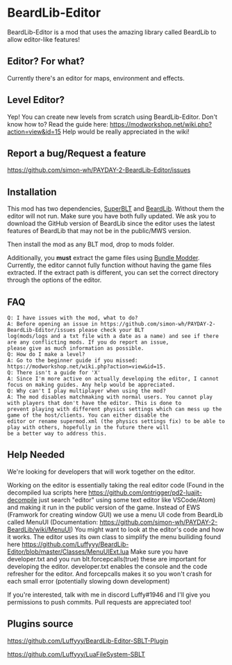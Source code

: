 # BeardLib-Editor

BeardLib-Editor is a mod that uses the amazing library called BeardLib to allow editor-like features!

## Editor? For what?
Currently there's an editor for maps, environment and effects.

## Level Editor?
Yep! You can create new levels from scratch using BeardLib-Editor.
Don't know how to? Read the guide here: https://modworkshop.net/wiki.php?action=view&id=15
Help would be really appreciated in the wiki!

## Report a bug/Request a feature
https://github.com/simon-wh/PAYDAY-2-BeardLib-Editor/issues

## Installation
This mod has two dependencies, [SuperBLT](https://superblt.znix.xyz) and [BeardLib](https://github.com/simon-wh/PAYDAY-2-BeardLib). Without them the editor will not run. Make sure you have both fully updated. We ask you to download the GitHub version of BeardLib since the editor uses the latest features of BeardLib that may not be in the public/MWS version.

Then install the mod as any BLT mod, drop to mods folder.

Additionally, you **must** extract the game files using [Bundle Modder](https://modworkshop.net/mydownloads.php?action=view_down&did=22724). Currently, the editor cannot fully function without having the game files extracted. If the extract path is different, you can set the correct directory through the options of the editor.

## FAQ
    Q: I have issues with the mod, what to do?
    A: Before opening an issue in https://github.com/simon-wh/PAYDAY-2-BeardLib-Editor/issues please check your BLT 
    log(mods/logs and a txt file with a date as a name) and see if there are any conflicting mods. If you do report an issue, 
    please give as much information as possible.
    Q: How do I make a level?
    A: Go to the beginner guide if you missed: https://modworkshop.net/wiki.php?action=view&id=15.
    Q: There isn't a guide for 'X'
    A: Since I'm more active on actually developing the editor, I cannot focus on making guides. Any help would be appreciated.
    Q: Why can't I play multiplayer when using the mod?
    A: The mod disables matchmaking with normal users. You cannot play with players that don't have the editor. This is done to 
    prevent playing with different physics settings which can mess up the game of the host/clients. You can either disable the 
    editor or rename supermod.xml (the physics settings fix) to be able to play with others, hopefully in the future there will 
    be a better way to address this.

## Help Needed
We're looking for developers that will work together on the editor. 

Working on the editor is essentially taking the real editor code (Found in the decompiled lua scripts here https://github.com/ontrigger/pd2-luajit-decompile just search "editor" using some text editor like VSCode/Atom) and making it run in the public version of the game. Instead of EWS (Framwork for creating window GUI) we use a menu UI code from BeardLib called MenuUI (Documentation: https://github.com/simon-wh/PAYDAY-2-BeardLib/wiki/MenuUI) You might want to look at the editor's code and how it works. The editor uses its own class to simplify the menu builiding found here https://github.com/Luffyyy/BeardLib-Editor/blob/master/Classes/MenuUIExt.lua 
Make sure you have developer.txt and you run blt.forcepcalls(true) these are important for developing the editor.
developer.txt enables the console and the code refresher for the editor. And forcepcalls makes it so you won't crash for each small error (potentially slowing down development)

If you're interested, talk with me in discord Luffy#1946 and I'll give you permissions to push commits.
Pull requests are appreciated too!

## Plugins source
https://github.com/Luffyyy/BeardLib-Editor-SBLT-Plugin

https://github.com/Luffyyy/LuaFileSystem-SBLT
